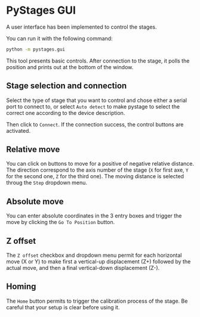 # PyStages GUI

A user interface has been implemented to control the stages.

You can run it with the following command:

```bash
python -m pystages.gui
```

This tool presents basic controls. After connection to the stage, it polls the position and prints out
at the bottom of the window.

## Stage selection and connection

Select the type of stage that you want to control and chose either a serial port to connect to, or select `Auto detect`
to make pystage to select the correct one according to the device description.

Then click to `Connect`. If the connection success, the control buttons are activated.

## Relative move

You can click on buttons to move for a positive of negative relative distance. 
The direction correspond to the axis number of the stage (`X` for first axe, `Y` for the second one,
`Z` for the third one). The moving distance is selected throug the `Step` dropdown menu.

## Absolute move

You can enter absolute coordinates in the 3 entry boxes and trigger the move by clicking the `Go To Position` button.

## Z offset

The `Z offset` checkbox and dropdown menu permit for each horizontal move (X or Y)
to make first a vertical-up displacement (Z+) followed by the
actual move, and then a final vertical-down displacement (Z-).

## Homing

The `Home` button permits to trigger the calibration process of the stage. 
Be careful that your setup is clear before using it.

